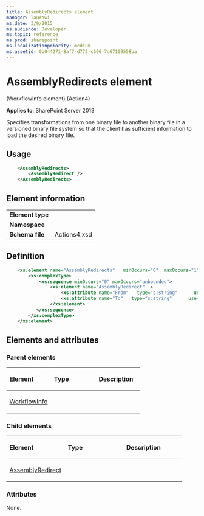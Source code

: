 ```yaml
---
title: AssemblyRedirects element
manager: laurawi
ms.date: 3/9/2015
ms.audience: Developer
ms.topic: reference
ms.prod: sharepoint
ms.localizationpriority: medium
ms.assetid: 0b044271-8af7-d772-c606-7d67109558ba
---
```


# AssemblyRedirects element 

(WorkflowInfo element) (Action4)

**Applies to**: SharePoint Server 2013

Specifies transformations from one binary file to another binary file in a versioned binary file system so that the client has sufficient information to load the desired binary file.

## Usage

```XML
    <AssemblyRedirects>
        <AssemblyRedirect />
    </AssemblyRedirects>
```

## Element information

|   |   |
|---|---|
| **Element type**  |  |
| **Namespace**     |  |
| **Schema file**   | Actions4.xsd |

## Definition

```XML
    <xs:element name="AssemblyRedirects"   minOccurs="0"  maxOccurs="1" >
        <xs:complexType>
            <xs:sequence minOccurs="0" maxOccurs="unbounded">
                <xs:element name="AssemblyRedirect"  >
                    <xs:attribute name="From"   type="s:string"      use="required"  />
                    <xs:attribute name="To"   type="s:string"      use="required"  />
                </xs:element>  
           </xs:sequence>
        </xs:complexType>
    </xs:element>  
```

## Elements and attributes

### Parent elements

<table>
<colgroup>
<col width="33%" />
<col width="33%" />
<col width="33%" />
</colgroup>
<thead>
<tr class="header">
<th align="left"><p>Element</p></th>
<th align="left"><p>Type</p></th>
<th align="left"><p>Description</p></th>
</tr>
</thead>
<tbody>
<tr class="odd">
<td align="left"><p><a href="workflowinfo-element-action4.md">WorkflowInfo</a></p></td>
<td align="left"><p></p></td>
<td align="left"><p></p></td>
</tr>
</tbody>
</table>

### Child elements

<table>
<colgroup>
<col width="33%" />
<col width="33%" />
<col width="33%" />
</colgroup>
<thead>
<tr class="header">
<th align="left"><p>Element</p></th>
<th align="left"><p>Type</p></th>
<th align="left"><p>Description</p></th>
</tr>
</thead>
<tbody>
<tr class="odd">
<td align="left"><p><a href="assemblyredirect-element-assemblyredirects-elementworkflowinfo-elementaction4.md">AssemblyRedirect</a></p></td>
<td align="left"><p></p></td>
<td align="left"><p></p></td>
</tr>
</tbody>
</table>

### Attributes

None.









